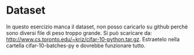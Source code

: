 # Dataset
In questo esercizio manca il dataset, non posso caricarlo su github perchè sono diversi file di peso troppo grande. Si può scaricare da: http://www.cs.toronto.edu/~kriz/cifar-10-python.tar.gz.
Estraetelo nella cartella cifar-10-batches-py e dovrebbe funzionare tutto.
